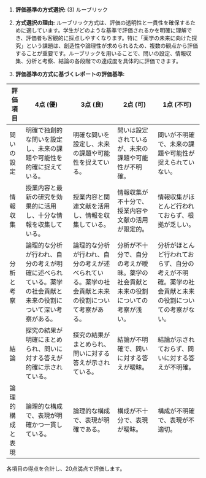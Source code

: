 1. **評価基準の方式選択:** (3) ルーブリック

2. **方式選択の理由:** 
   ルーブリック方式は、評価の透明性と一貫性を確保するために適しています。学生がどのような基準で評価されるかを明確に理解でき、評価者も客観的に採点しやすくなります。特に「薬学の未来に向けた探究」という課題は、創造性や論理性が求められるため、複数の観点から評価することが重要です。ルーブリックを用いることで、問いの設定、情報収集、分析と考察、結論の各段階での達成度を具体的に評価できます。

3. **評価基準の方式に基づくレポートの評価基準:**

| 評価項目       | 4点 (優)                                      | 3点 (良)                                      | 2点 (可)                                      | 1点 (不可)                                    |
|----------------|-----------------------------------------------|-----------------------------------------------|-----------------------------------------------|-----------------------------------------------|
| 問いの設定     | 明確で独創的な問いを設定し、未来の課題や可能性を的確に捉えている。 | 明確な問いを設定し、未来の課題や可能性を捉えている。 | 問いは設定されているが、未来の課題や可能性が不明確。 | 問いが不明確で、未来の課題や可能性が捉えられていない。 |
| 情報収集       | 授業内容と最新の研究を効果的に活用し、十分な情報を収集している。 | 授業内容と関連文献を活用し、情報を収集している。 | 情報収集が不十分で、授業内容や文献の活用が限定的。 | 情報収集がほとんど行われておらず、根拠が乏しい。     |
| 分析と考察     | 論理的な分析が行われ、自分の考えが明確に述べられている。薬学の社会貢献と未来の役割について深い考察がある。 | 論理的な分析が行われ、自分の考えが述べられている。薬学の社会貢献と未来の役割について考察がある。 | 分析が不十分で、自分の考えが曖昧。薬学の社会貢献と未来の役割についての考察が浅い。 | 分析がほとんど行われておらず、自分の考えが不明確。薬学の社会貢献と未来の役割についての考察がない。 |
| 結論           | 探究の結果が明確にまとめられ、問いに対する答えが的確に示されている。 | 探究の結果がまとめられ、問いに対する答えが示されている。 | 結論が不明確で、問いに対する答えが曖昧。 | 結論が示されておらず、問いに対する答えが不明確。 |
| 論理的構成と表現 | 論理的な構成で、表現が明確かつ一貫している。         | 論理的な構成で、表現が明確である。             | 構成が不十分で、表現が曖昧。                 | 構成が不明確で、表現が不適切。               |

各項目の得点を合計し、20点満点で評価します。